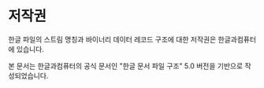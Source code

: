 # 저작권

한글 파일의 스트림 명칭과 바이너리 데이터 레코드 구조에 대한 저작권은 한글과컴퓨터에 있습니다.

본 문서는 한글과컴퓨터의 공식 문서인 "한글 문서 파일 구조" 5.0 버전을 기반으로 작성되었습니다.